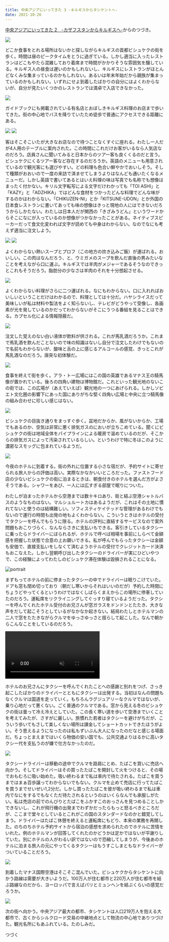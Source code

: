 ```yaml
---
title: 中央アジアにいってきた 3 -キルギスからタシケントへ-
date: 2021-10-26
---
```


[中央アジアにいってきた 2　-カザフスタンからキルギスへ-](/post/1589082847/)からのつづき。

![](https://photos.smugmug.com/photos/i-S6jcq3J/0/88ec49e4/X4/i-S6jcq3J-X4.jpg)

どこか食事をとれる場所はないかと探しながらキルギスの首都ビシュケクの街を歩く。時間は昼のピークタイムをとうに過ぎている。しかし適当に入ったレストランはどこもやたら混雑しており着席まで時間がかかりそうな雰囲気を醸している。キルギス人の昼食は遅いのかもしれないし、キルギスにレストランがほとんどなくみな集まっているのかもしれない。あるいは年末年始だから親族が集まっているのかもしれない。いずれにせよ到着したばかりの自分にはよくわからないが、自分が見たいくつかのレストランでは満卓で入店できなかった。

![](https://photos.smugmug.com/photos/i-x2xnRVP/0/e6f94b26/X4/i-x2xnRVP-X4.jpg)

ガイドブックにも掲載されている有名店とおぼしきキルギス料理のお店まで歩いてきた。街の中心地でバスを降りていたため徒歩で普通にアクセスできる距離にある。

![](https://photos.smugmug.com/photos/i-7Wk5kBt/0/c4d42806/X4/i-7Wk5kBt-X4.jpg)
![](https://photos.smugmug.com/photos/i-kXmd3G8/0/e2934287/X4/i-kXmd3G8-X4.jpg)

客はそこそこいたが大きなお店なので待つことなくすぐに座れる。わたし一人だが4人用のテーブルに案内された。この時間にこれだけお客がいるなら人気店なのだろう。店員さんに聞いてみると日本からのツアー客も良くくるのだと言う。ビシュケクにくるツアー客など存在するのだろうか。英語のメニューも用意されているので観光客にも選びやすい。どの料理も色合い鮮やかでおいしそう。そして種類がおおいので一度の来訪で済ませてしまうよりはなんども通いたくなるメニューだ。しかし英語で書いてあるとはいえ料理の味は写真でも名称でも想像はまったく付かない。キリル文字転写による文字だけわかっても「TOI ASHI」と「KAZY」と「ADZHIKA」ではどんな食材をつかったどんな料理でどんな味がするのかはわからない。「CHIKUZEN-NI」とか「KITSUNE-UDON」とか外国の日本食レストランに書いてあっても味の想像はきっと現地の人にはできないだろうからしかたない。わたしは日本人だが関西の「きざみうどん」というワードからそこになにが入っているのか想像がつかなかったことがある。ネイティブスピーカーだって食文化変われば文字が読めても中身はわからない。なのでなにも考えず適当に注文しよう。

![](https://photos.smugmug.com/photos/i-fmCMv2q/0/7fd6aac0/X4/i-fmCMv2q-X4.jpg)
![](https://photos.smugmug.com/photos/i-2J2kp8c/0/57a08709/X4/i-2J2kp8c-X4.jpg)

よくわからない熱いスープとプロフ（この地方の炊き込みご飯）が運ばれる。おいしい。この肉はなんだろう、と、ウミガメのスープを飲んだ直後の男みたいなことを考えながら口に運ぶ。キルギスでは羊肉がメジャーであるそうなのできっとこれもそうだろう。脂肪分の少なさは羊肉のそれを十分想起させる。

![](https://photos.smugmug.com/photos/i-kqq2Rsc/0/a934a97b/X4/i-kqq2Rsc-X4.jpg)

よくわからない料理がさらに二つ運ばれる。なにもわからない。口に入れればおいしいということだけはわかるので、料理としては十分だ。ハヤシライスだって美味しいが私は材料や製法をよく知らないし、テレビがどうやって受像し、各画素が光を発しているのかだってわからないがそこにうつる番組を見ることはできる。カプセル化による情報隠蔽だ。

![](https://photos.smugmug.com/photos/i-gW76bHH/0/5c1711e6/X4/i-gW76bHH-X4.jpg)

注文した覚えのない白い液体が飲料が供される。これが馬乳酒だろうか。これまで馬乳酒を飲んだことないので味の知識はないし自分で注文したわけでもないので名前もわからないが、酸味と舌の上に感じるアルコールの感覚、きっとこれが馬乳酒なのだろう。唐突な初体験だ。

![](https://photos.smugmug.com/photos/i-fWnPtBh/0/08edfd78/X4/i-fWnPtBh-X4.jpg)

食事を終えて街を歩く。アラ・トー広場にはこの国の英雄であるマナス王の騎馬像が置かれている。後ろの四角い建物は博物館だ。これといった観光地のないこの街では、この広場が（あえていえば）観光地の一つにあげられる。しかしソビエト文化圏の影響下にあった国にありがちな堅く四角い広場と中央に立つ騎馬像の組み合わせに珍しい感じはない。

![](https://photos.smugmug.com/photos/i-4wJcPwm/0/4d2ca040/X4/i-4wJcPwm-X4.jpg)

ビシュケクの目抜き通りをまっすぐ歩く。盆地だからか、風がないからか、工場でもあるのか、空気は非常に悪く排気ガスのにおいが立ちこめている。聞くにビシュケクの街は地域全体をパイプラインによる暖房で温めているのだが、そこからの排気ガスによって汚染されているらしい。というわけで特に冬はこのように濃密なスモッグに包まれているようだ。

![](https://photos.smugmug.com/photos/i-Gq8vG2P/0/feef066a/X4/i-Gq8vG2P-X4.jpg)

今夜のホテルに到着する。街の外れに位置する小さな宿だが、予約サイトに寄せられる旅人からの評価は高い。実際なかなかいいところだった。ファストフード店の少ないビシュケクの街に泊まるときは、朝食付きのホテルを選んだ方がよさそうである。シャワーをあび、一人には広すぎる部屋で眠りについた。

わたしが泊まったホテルから空港までは数十キロあり、街と結ぶ空港シャトルバスのようなものはない。マルシュルートカはあるようだが、これはその土地に慣れてないと使うのは結構難しい。ソフィスティケイテッドな管理があるわけでもないので運行の時間も出発の地もよくわからない。こういうときはホテルの受付でタクシーを呼んでもらうに限る。ホテルの評判に直結するサービスなので案外問題もおこりづらく、なんならさきに支払いもできる。客引きしているタクシーに乗ったらドライバーにぼられるが、ホテルで呼べば相場を事前にしらべて金額感を把握した状態で合意の上お願いできる。私が呼んでもらったタクシーは金額も安価で、直接支払いをしなくて済むようホテルの受付でクレジットカード決済もおこなえた。しかし翌朝呼び出したタクシーのドライバーが実にひどいやつで、この経験によってわたしのビシュケク滞在体験は毀損されることになる。

![portrait](https://photos.smugmug.com/photos/i-99nw3nK/0/3071911f/X4/i-99nw3nK-X4.jpg)

まずもってホテルの前に停まったタクシーの中でドライバーは眠りこけていた。ドアも窓も閉め切っており（朝だし寒いからそれはいいのだが）予約した時間にちょうどやってくるというわけではなくしばらくまえからこの場所に停車していたのだろう。運転席をリクライニングしてぐっすり寝ているようだった。タクシーを呼んでくれたホテル受付のお兄さんが窓ガラスをドンドンとたたき、大きな声をだして起こそうとしているがなかなか起きない。結局わたしとホテルマンの二人で窓をたたきながらクルマをゆっさゆっさと揺らして起こした。なんで朝からこんなことをしているのだろう。

<video autoplay loop muted>
  <source src="https://photos.smugmug.com/photos/i-GRXST2g/0/a50671db/1280/i-GRXST2g-1280.mp4" type="video/mp4">
</video>

ホテルのお兄さんにタクシーを呼んでくれたことへの感謝と別れをつげ、さっき起こしたばかりのドライバーとともにタクシーは出発する。当初はなんの問題もなくクルマは国道を走っていく。もちろんラグジュアリーなクルマではないが、乗り心地だって悪くない。ごく普通のクルマである。窓から見える冬のビシュケクの街は曇って冷え冷えとしていた。この長く寒い道を歩いて空港までいくことを考えてみたが、さすがに厳しい。旅慣れた若者はタクシーを避けがちだが、こういう歩いてもさして楽しくない場所は課金してショートカットできたほうがよい。そう思えるようになったのは私もずいぶん大人になったのだなと感じる場面だ。ちょっとまえまではいくら物価の安い国でも、公共交通よりはるかに高いタクシー代を支払うのが嫌で仕方なかったのだ。

![](https://photos.smugmug.com/photos/i-4DDfjkp/0/af20933a/X4/i-4DDfjkp-X4.jpg)

タクシードライバーは移動の途中でクルマを路肩にとめ、たばこを買いに売店へ向かう。そしてドライバーはその買ったたばこを開封して火をつけると、その場でおもむろに吸い始めた。吸い終わるまで私は車内で待たされる。たばこを買うまではまぁ百歩譲ってわからないでもない。クルマを止めて売店に行ってたばこを買うまでせいぜい1,2分だ。しかし買ったたばこを彼が吸い終わるまで私は車内でなにをするでもなくただ待たされるというのはいくらなんでも承服しがたい。私は売店の前でのんびりとたばこをふかすこのおっさんを見つめることしかできないし、これが飛行機の出発までわずかだったらもっと怒るべきところだが、ここまで堂々としているとこれがこの国のスタンダードなのかと錯覚してしまう。ドライバーはたばこ休憩を終えると運転席にもどり、本来の業務を再開した。のちのちホテル予約サイトから宿泊の感想を求められたのでホテルに苦情をいれた。例のホテルマンが回答してくれたのかどうかは定かではないが平謝りしていた。別にホテルの人がわるい訳ではないので恐縮してしまうが、今後あのホテルに泊まる旅人の元にやってくるタクシーはもうすこしまともなドライバーがついていることだろう。

![](https://photos.smugmug.com/photos/i-gqsJvW2/0/dd63599a/X4/i-gqsJvW2-X4.jpg)

到着したマナス国際空港はそこそこ混んでいた。ビシュケクからタシケントに向かう路線は需要が大きいようだ。100万人が住む都市と220万人が住む都市を結ぶ路線なのだから、ヨーロッパで言えばパリとミュンヘンを結ぶくらいの感覚だろうか。

![](https://photos.smugmug.com/photos/i-gbbhDcQ/0/41b987b9/X4/i-gbbhDcQ-X4.jpg)

次の街へ向かう。中央アジア最大の都市、タシケントは人口219万人を抱える大都市で、古くからシルクロード交易の中継地点として物流の中心地でありつづけた。観光名所にもあふれている。たのしみだ。

つづく
